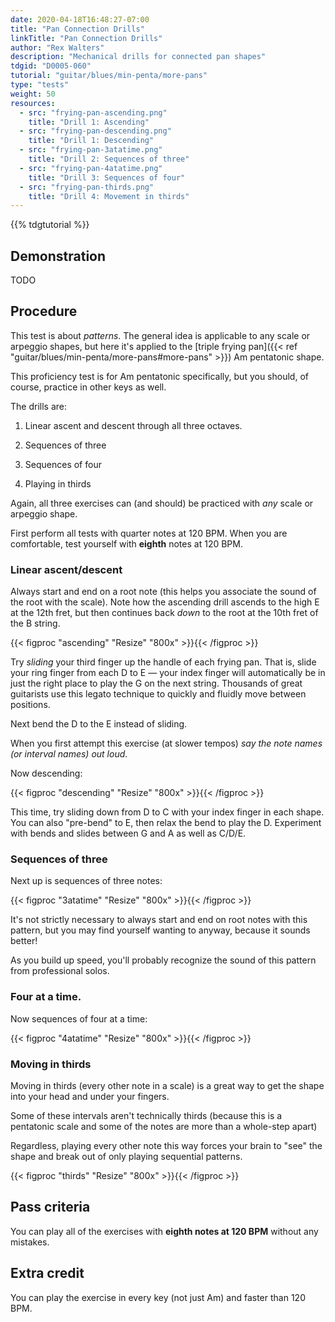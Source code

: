 ```yaml
---
date: 2020-04-18T16:48:27-07:00
title: "Pan Connection Drills"
linkTitle: "Pan Connection Drills"
author: "Rex Walters"
description: "Mechanical drills for connected pan shapes"
tdgid: "D0005-060"
tutorial: "guitar/blues/min-penta/more-pans"
type: "tests"
weight: 50
resources:
  - src: "frying-pan-ascending.png"
    title: "Drill 1: Ascending"
  - src: "frying-pan-descending.png"
    title: "Drill 1: Descending"
  - src: "frying-pan-3atatime.png"
    title: "Drill 2: Sequences of three"
  - src: "frying-pan-4atatime.png"
    title: "Drill 3: Sequences of four"
  - src: "frying-pan-thirds.png"
    title: "Drill 4: Movement in thirds"
---
```


{{% tdgtutorial %}}


## Demonstration

TODO

## Procedure

This test is about *patterns*. The general idea is applicable to any scale or arpeggio shapes, but here it's applied to the [triple frying pan]({{< ref "guitar/blues/min-penta/more-pans#more-pans" >}}) Am pentatonic shape.

This proficiency test is for Am pentatonic specifically, but you should, of course, practice in other keys as well.

The drills are:

1. Linear ascent and descent through all three octaves.

2. Sequences of three

3. Sequences of four

4. Playing in thirds

Again, all three exercises can (and should) be practiced with *any* scale or arpeggio shape.

First perform all tests with quarter notes at 120 BPM. When you are comfortable, test yourself with **eighth** notes at 120 BPM.

### Linear ascent/descent

Always start and end on a root note (this helps you associate the sound of the root with the scale). Note how the ascending drill ascends to the high E at the 12th fret, but then continues back *down* to the root at the 10th fret of the B string.

{{< figproc "ascending" "Resize" "800x" >}}{{< /figproc >}}

Try *sliding* your third finger up the handle of each frying pan. That is, slide your ring finger from each D to E &mdash; your index finger will automatically be in just the right place to play the G on the next string. Thousands of great guitarists use this legato technique to quickly and fluidly move between positions.

Next bend the D to the E instead of sliding.

When you first attempt this exercise (at slower tempos) *say the note names (or interval names) out loud*.

Now descending:

{{< figproc "descending" "Resize" "800x" >}}{{< /figproc >}}

This time, try sliding down from D to C with your index finger in each shape. You can also "pre-bend" to E, then relax the bend to play the D. Experiment with bends and slides between G and A as well as C/D/E.

### Sequences of three

Next up is sequences of three notes:

{{< figproc "3atatime" "Resize" "800x" >}}{{< /figproc >}}

It's not strictly necessary to always start and end on root notes with this pattern, but you may find yourself wanting to anyway, because it sounds better!

As you build up speed, you'll probably recognize the sound of this pattern from professional solos.

### Four at a time.

Now sequences of four at a time:

{{< figproc "4atatime" "Resize" "800x" >}}{{< /figproc >}}

### Moving in thirds

Moving in thirds (every other note in a scale) is a great way to get the shape into your head and under your fingers.

Some of these intervals aren't technically thirds (because this is a pentatonic scale and some of the notes are more than a whole-step apart)

Regardless, playing every other note this way forces your brain to "see" the shape and break out of only playing sequential patterns.

{{< figproc "thirds" "Resize" "800x" >}}{{< /figproc >}}

## Pass criteria

You can play all of the exercises with **eighth notes at 120 BPM** without any mistakes.

## Extra credit

You can play the exercise in every key (not just Am) and faster than 120 BPM.
